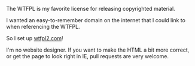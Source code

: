 The WTFPL is my favorite license for releasing copyrighted material.

I wanted an easy-to-remember domain on the internet that I could link to when referencing the WTFPL.

So I set up [wtfpl2.com](http://wtfpl2.com)!

I'm no website designer.  If you want to make the HTML a bit more correct, or get the page to look right in IE, pull requests are very welcome.